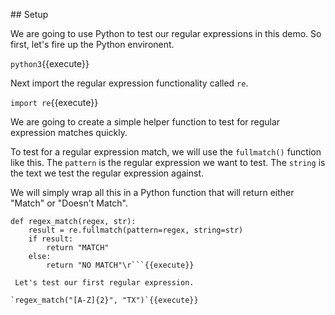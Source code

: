 

## Setup

We are going to use Python to test our regular expressions in this demo. So first, let's fire up the Python environent. 

`python3`{{execute}}

Next import the regular expression functionality called `re`. 

`import re`{{execute}}

We are going to create a simple helper function to test for regular expression matches quickly. 

To test for a regular expression match, we will use the `fullmatch()` function like this. The `pattern` is the regular expression we want to test. The `string` is the text we test the regular expression against.

We will simply wrap all this in a Python function that will return either "Match" or "Doesn't Match".  

```
def regex_match(regex, str):
    result = re.fullmatch(pattern=regex, string=str)
    if result:
        return "MATCH"
    else:
        return "NO MATCH"\r```{{execute}}

 Let's test our first regular expression.

`regex_match("[A-Z]{2}", "TX")`{{execute}}